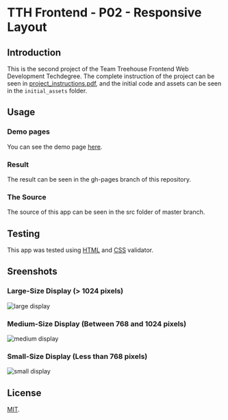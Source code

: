 # TTH Frontend - P02 - Responsive Layout

## Introduction

This is the second project of the Team Treehouse Frontend Web Development Techdegree. The complete instruction of the project can be seen in [project_instructions.pdf](https://github.com/wahidyankf/treehouse-frontend-02-responsive-layout/blob/master/project_instructions.pdf), and the initial code and assets can be seen in the `initial_assets` folder.

## Usage

### Demo pages

You can see the demo page [here](https://wahidyankf.github.io/treehouse-frontend-02-responsive-layout).

### Result

The result can be seen in the gh-pages branch of this repository.

### The Source

The source of this app can be seen in the src folder of master branch. 

## Testing

This app was tested using [HTML](https://validator.w3.org/) and [CSS](https://jigsaw.w3.org/css-validator/) validator.

## Sreenshots

### Large-Size Display (> 1024 pixels)
![large display](screenshots/large.png)

### Medium-Size Display (Between 768 and 1024 pixels)
![medium display](screenshots/medium.png)

### Small-Size Display (Less than 768 pixels)
![small display](screenshots/small.png)

## License

[MIT](https://en.wikipedia.org/wiki/MIT_License).